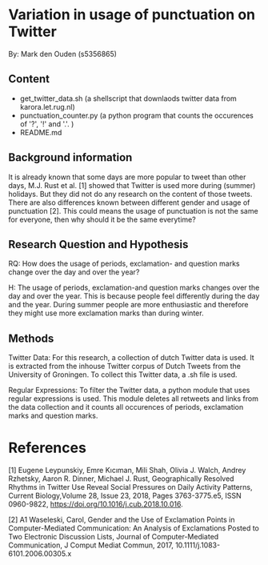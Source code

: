 # Variation in usage of punctuation on Twitter

By: Mark den Ouden (s5356865)

## Content
- get_twitter_data.sh (a shellscript that downlaods twitter data from karora.let.rug.nl)
- punctuation_counter.py (a python program that counts the occurences of '?', '!' and '.'. )
- README.md 

## Background information
It is already known that some days are more popular to tweet than other days, M.J. Rust et al. [1] showed that Twitter is used more during (summer) holidays.
But they did not do any research on the content of those tweets. 
There are also differences known between different gender and usage of punctuation [2]. 
This could means the usage of punctuation is not the same for everyone, then why should it be the same everytime?


## Research Question and Hypothesis
RQ: How does the usage of periods, exclamation- and question marks change over the day and over the year?

H: The usage of periods, exclamation-and question marks changes over the day and over the year.
This is because people feel differently during the day and the year. 
During summer people are more enthusiastic and therefore they might use more exclamation marks than during winter. 

## Methods

Twitter Data: For this research, a collection of dutch Twitter data is used.
It is extracted from the inhouse Twitter corpus of Dutch Tweets from the University of Groningen.
To collect this Twitter data, a .sh file is used. 

Regular Expressions: To filter the Twitter data, a python module that uses regular expressions is used. 
This module deletes all retweets and links from the data collection and it counts all occurences of periods, exclamation marks and question marks.

# References
[1] Eugene Leypunskiy, Emre Kıcıman, Mili Shah, Olivia J. Walch, Andrey Rzhetsky, Aaron R. Dinner, Michael J. Rust,
Geographically Resolved Rhythms in Twitter Use Reveal Social Pressures on Daily Activity Patterns,
Current Biology,Volume 28, Issue 23, 2018, Pages 3763-3775.e5, ISSN 0960-9822, https://doi.org/10.1016/j.cub.2018.10.016.

[2] A1 Waseleski, Carol, Gender and the Use of Exclamation Points in Computer-Mediated Communication: An Analysis of Exclamations Posted to Two Electronic Discussion Lists, Journal of Computer-Mediated Communication, J Comput Mediat Commun, 2017, 10.1111/j.1083-6101.2006.00305.x